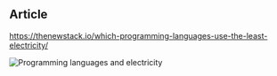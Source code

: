 
## Article

https://thenewstack.io/which-programming-languages-use-the-least-electricity/

![Programming languages and electricity](https://storage.googleapis.com/cdn.thenewstack.io/media/2018/05/3730357d-results-energy-time-and-memory-usage-screenshot-from-research-paper.png)

